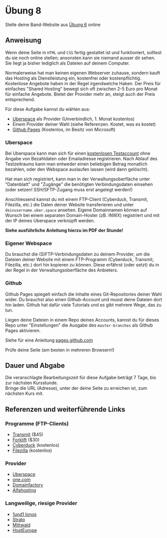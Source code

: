 # Übung 8

Stelle deine Band-Website aus [Übung 6](uebung_06.md) online


## Anweisung

Wenn deine Seite in `HTML` und `CSS` fertig gestaltet ist und funktioniert, solltest du sie noch online stellen; ansonsten kann sie niemand ausser dir sehen. Sie liegt ja bisher lediglich als Dateien auf deinem Computer.

Normalerweise hat man keinen eigenen Webserver zuhause, sondern kauft das Hosting als Dienstleistung ein, kostenfrei oder kostenpflichtig. Kostenlose Angebote haben in der Regel irgendwelche Haken. Der Preis für einfaches "Shared Hosting" bewegt sich oft zwischen 2-5 Euro pro Monat für einfache Angebote. Bietet der Provider mehr an, steigt auch der Preis entsprechend.

Für diese Aufgabe kannst du wählen aus:

- [Uberspace](https://uberspace.de/de/) als Provider (Unverbindlich, 1. Monat kostenlos)
- Einem Provider deiner Wahl (siehe Referenzen. Kostet, was es kostet)
- [Github Pages](https://pages.github.com/) (Kostenlos, im Besitz von Microsoft)

### Uberspace

Bei Uberspace kann man sich für einen [kostenlosen Testaccount](https://dashboard.uberspace.de/register?from_beta=1&lang=de) ohne Angabe von Bezahldaten oder Emailadresse registrieren. Nach Ablauf des Testzeitraums kann man entweder einen beliebigen Betrag monatlich bezahlen, oder den Webspace auslaufen lassen (wird dann gelöscht).

Hat man sich registriert, kann man in der Verwaltungsoberfläche unter "Datenblatt" und "Zugänge" die benötigten Verbindungsdaten einsehen (oder setzen! SSH/SFTP-Zugang muss erst angelegt werden!)

Anschliessend kannst du mit einem FTP-Client (Cyberduck, Transmit, Filezilla, etc.) die Daten deiner Website transferieren und unter `deinusername.uber.space` ansehen. Eigene Domainnamen können auf Wunsch bei einem separaten Domain-Hoster (zB. INWX) registriert und mit der IP deines Uberspace verknüpft werden.

**Siehe ausführliche Anleitung hierzu im PDF der Stunde!**

### Eigener Webspace

Du brauchst die (S)FTP-Verbindungsdaten zu deinem Provider, um die Dateien deiner Website mit einem FTP-Programm (Cyberduck, Transmit, Filezilla, etc.) dort hin kopieren zu können. Diese erfährst (oder setzt) du in der Regel in der Verwaltungsoberfläche des Anbieters.

### Github

Github Pages spiegelt einfach die Inhalte eines Git-Repositories deiner Wahl wider. Du brauchst also einen Github-Account und musst deine Dateien dort hin laden. Github hat dafür viele Tutorials und es gibt mehrere Wege, das zu tun.

Liegen deine Dateien in einem Repo deines Accounts, kannst du für dieses Repo unter "Einstellungen" die Ausgabe des `master-branches` als Github Pages aktivieren.

Siehe für eine Anleitung [pages.github.com](https://pages.github.com/)

Prüfe deine Seite (am besten in mehreren Browsern!)


## Dauer und Abgabe

Die veranschlagte Bearbeitungszeit für diese Aufgabe beträgt 7 Tage, bis zur nächsten Kursstunde.  
Bringe die URL (Adresse), unter der deine Seite zu erreichen ist, zum nächsten Kurs mit.

## Referenzen und weiterführende Links

### Programme (FTP-Clients)

- [Transmit](https://panic.com/transmit/) ($45)
- [Forklift](https://binarynights.com/) ($30)
- [Cyberduck](https://cyberduck.io/) (kostenlos)
- [Filezilla](https://filezilla-project.org/) (kostenlos)

### Provider

- [Uberspace](https://uberspace.de/de/)
- [one.com](https://www.one.com/de/)
- [Domainfactory](https://www.df.eu/)
- [Alfahosting](https://alfahosting.de/)

### Langweilige, riesige Provider

- [1und1 Ionos](https://www.ionos.de/)
- [Strato](https://www.strato.de/)
- [Mittwald](https://www.mittwald.de/)
- [HostEurope](https://www.hosteurope.de/)